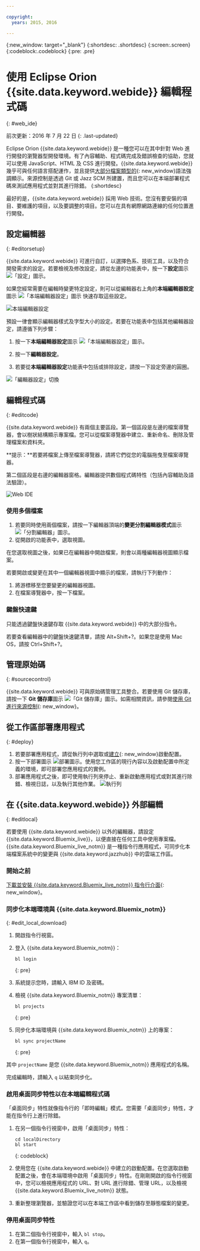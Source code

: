 ```yaml
---

copyright:
  years: 2015, 2016

---
```


{:new_window: target="_blank"}
{:shortdesc: .shortdesc}
{:screen:.screen}
{:codeblock:.codeblock}
{:pre: .pre}

# 使用 Eclipse Orion {{site.data.keyword.webide}} 編輯程式碼
{: #web_ide}

前次更新：2016 年 7 月 22 日
{: .last-updated}

Eclipse Orion {{site.data.keyword.webide}} 是一種您可以在其中針對 Web 進行開發的瀏覽器型開發環境。有了內容輔助、程式碼完成及錯誤檢查的協助，您就可以使用 JavaScript、HTML 及 CSS 進行開發。{{site.data.keyword.webide}} 幾乎可與任何語言搭配運作，並且提供[大部分檔案類型的](https://hub.jazz.net/docs/overview/#dev_support){: new_window}語法強調顯示。來源控制是透過 Git 或 Jazz SCM 所建置，而且您可以在本端部署程式碼來測試應用程式並對其進行除錯。
{:shortdesc}

最好的是，{{site.data.keyword.webide}} 採用 Web 技術。您沒有要安裝的項目、要維護的項目，以及要調整的項目。您可以在具有網際網路連線的任何位置進行開發。

## 設定編輯器
{: #editorsetup}

{{site.data.keyword.webide}} 可進行自訂，以選擇色系、技術工具，以及符合開發需求的設定。若要檢視及修改設定，請從左邊的功能表中，按一下**設定**圖示 <img class="inline" src="./images/webide_settings_icon.png"  alt="「設定」圖示">。

<!-- LH: I don't think we need to include the following table, so I'm commenting it out. When you're viewing the settings in the Web IDE, this information should be obvious -->

<!--| Categories | Description  |
|---|---|
| Cloud Foundry  | Define a Cloud Foundry API and Manage URL  |
| CSS Validation | Define the severities for CSS linting rules that you use to check your code  |
| Editor Settings  | Configure editor-specific settings for key bindings, editor behavior, layout, and more  |
| Editor Styles  | Configure color schemes for the languages that you use, or import a theme from another editors  |
| Git  | Configure general settings for Git  |
| Globalization | Define globalization settings for your code |
| JavaScript Validation  | Define the severities for the JavaScript linting rules that you use to check your code  |
| Plug-ins  | Install, disable, or remove plug-ins from the editor  | -->

如果您經常需要在編輯時變更特定設定，則可以從編輯器右上角的**本端編輯器設定**圖示 <img class="inline" src="./images/webide_local_settings_icon.png"  alt="「本端編輯器設定」圖示"> 快速存取這些設定。

![本端編輯器設定](images/webide_local_editor_settings.png)

預設一律會顯示編輯器樣式及字型大小的設定。若要在功能表中包括其他編輯器設定，請遵循下列步驟：

1. 按一下**本端編輯器設定**圖示 <img class="inline" src="./images/webide_local_settings_icon.png"  alt="「本端編輯器設定」圖示">。

2. 按一下**編輯器設定**。

3. 若要從**本端編輯器設定**功能表中包括或排除設定，請按一下設定旁邊的圓圈。

![「編輯器設定」切換](images/webide_editor_settings_toggle.png)


## 編輯程式碼
{: #editcode}

{{site.data.keyword.webide}} 有兩個主要區段。第一個區段是左邊的檔案導覽器，會以樹狀結構顯示專案檔。您可以從檔案導覽器中建立、重新命名、刪除及管理檔案和資料夾。

**提示：**若要將檔案上傳至檔案導覽器，請將它們從您的電腦拖曳至檔案導覽器。

第二個區段是右邊的編輯器窗格。編輯器提供數個程式碼特性（包括內容輔助及語法驗證）。

![Web IDE](images/webide.png)

### 使用多個檔案
1. 若要同時使用兩個檔案，請按一下編輯器頂端的**變更分割編輯器模式**圖示 <img class="inline" src="./images/webide_split_editor_icon.png"  alt="「分割編輯器」圖示">。
2. 從開啟的功能表中，選取視圖。

 在您選取視圖之後，如果已在編輯器中開啟檔案，則會以兩種編輯器視圖顯示檔案。

 若要開啟或變更在其中一個編輯器視圖中顯示的檔案，請執行下列動作：
 1. 將游標移至您要變更的編輯器視圖。
 2. 在檔案導覽器中，按一下檔案。

### 鍵盤快速鍵
只能透過鍵盤快速鍵存取 {{site.data.keyword.webide}} 中的大部分指令。

若要查看編輯器中的鍵盤快速鍵清單，請按 Alt+Shift+?。如果您是使用 Mac OS，請按 Ctrl+Shift+?。

## 管理原始碼
{: #sourcecontrol}

{{site.data.keyword.webide}} 可與原始碼管理工具整合。若要使用 Git 儲存庫，請按一下 **Git 儲存庫**圖示 <img class="inline" src="./images/webide_git_icon.png"  alt="「Git 儲存庫」圖示">。如需相關資訊，請參閱[使用 Git 進行來源控制](https://hub.jazz.net/docs/git/){: new_window}。


## 從工作區部署應用程式
{: #deploy}

1. 若要部署應用程式，請從執行列中選取或[建立](https://hub.jazz.net/tutorials/livesync/#launch_configuration){: new_window}啟動配置。
1. 按一下部署圖示 <img class="inline" src="./images/webide_deploy_button.png"  alt="部署圖示">。使用您工作區的現行內容以及啟動配置中所定義的環境，即可部署您應用程式的實例。 
2. 部署應用程式之後，即可使用執行列來停止、重新啟動應用程式或對其進行除錯、檢視日誌，以及執行其他作業。
![執行列](images/webide_runbar.png)

<!-- LH: I'm commenting out the following list because I think this information is obvious from the UI. I also updated the preceding sentence to mention a few things that you can do from the run bar.

 * Stop the app: <img  class="inline" src="./images/webide_stop_button.png"  alt="The stop icon">
 * Open the deployed app: <img class="inline" src="./images/webide_open_app_url.png"  alt="The open app URL icon">
 * View the logs of the deployed app: <img class="inline" src="./images/webide_view_logs.png"  alt="The view logs icon">
 * Open the app's Dashboard: <img  class="inline" src="./images/webide_open_dashboard.png"  alt="The open dashboard icon">
 * If you are developing a Node.js app, enable Live Edit mode: <img  class="inline"  src="./images/webide_enable_live_edit.png"  alt="The enable live edit slider">
 * With Live Edit mode enabled, restart the app quickly, without redeployment: <img  class="inline" src="./images/webide_live_edit_restart.png"  alt="The Live Edit restart icon">
 * With Live Edit mode enabled, access the debugger: <img  class="inline" src="./images/webide_debug_icon.png"  alt="The debug icon"> -->

 ## 在 {{site.data.keyword.webide}} 外部編輯
{: #editlocal}

若要使用 {{site.data.keyword.webide}} 以外的編輯器，請設定 {{site.data.keyword.Bluemix_live}}，以便直接在任何工具中使用專案檔。{{site.data.keyword.Bluemix_live_notm}} 是一種指令行應用程式，可同步化本端檔案系統中的變更與 {{site.data.keyword.jazzhub}} 中的雲端工作區。 

### 開始之前 

[下載並安裝 {{site.data.keyword.Bluemix_live_notm}} 指令行介面](http://livesyncdownload.ng.bluemix.net){: new_window}。

### 同步化本端環境與 {{site.data.keyword.Bluemix_notm}}
{: #edit_local_download}

1. 開啟指令行視窗。
2. 登入 {{site.data.keyword.Bluemix_notm}}：

	```
	bl login
	```
	{: pre}

3. 系統提示您時，請輸入 IBM ID 及密碼。
4. 檢視 {{site.data.keyword.Bluemix_notm}} 專案清單： 

	```
	bl projects
	```
	{: pre}

4. 同步化本端環境與 {{site.data.keyword.Bluemix_notm}} 上的專案：

	```
	bl sync projectName
	```
	{: pre}

其中 `projectName` 是您 {{site.data.keyword.Bluemix_notm}} 應用程式的名稱。

完成編輯時，請輸入 `q` 以結束同步化。

### 啟用桌面同步特性以在本端編輯程式碼

「桌面同步」特性就像指令行的「即時編輯」模式。您需要「桌面同步」特性，才能在指令行上進行除錯。
1. 在另一個指令行視窗中，啟用「桌面同步」特性：

	```
	cd localDirectory
	bl start
	```
	{: codeblock}

2. 使用您在 {{site.data.keyword.webide}} 中建立的啟動配置。在您選取啟動配置之後，會在本端環境中啟用「桌面同步」特性。在剛剛開啟的指令行視窗中，您可以檢視應用程式的 URL、對 URL 進行除錯、管理 URL，以及檢視 {{site.data.keyword.Bluemix_live_notm}} 狀態。

3. 重新整理瀏覽器，並驗證您可以在本端工作區中看到儲存至靜態檔案的變更。 

### 停用桌面同步特性

1. 在第二個指令行視窗中，輸入 `bl stop`。
2. 在第一個指令行視窗中，輸入 `q`。
